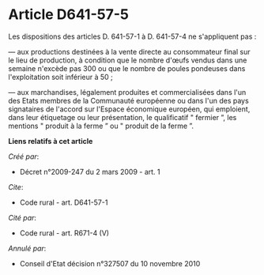 # Article D641-57-5

Les dispositions des articles D. 641-57-1 à D. 641-57-4 ne s'appliquent pas : 

― aux productions destinées à la vente directe au consommateur final sur le lieu de production, à condition que le nombre
d'œufs vendus dans une semaine n'excède pas 300 ou que le nombre de poules pondeuses dans l'exploitation soit inférieur à
50 ; 

― aux marchandises, légalement produites et commercialisées dans l'un des Etats membres de la Communauté européenne ou dans
l'un des pays signataires de l'accord sur l'Espace économique européen, qui emploient, dans leur étiquetage ou leur
présentation, le qualificatif " fermier ”, les mentions " produit à la ferme ” ou " produit de la ferme ”.

**Liens relatifs à cet article**

_Créé par_:

  - Décret n°2009-247 du 2 mars 2009 - art. 1

_Cite_:

  - Code rural - art. D641-57-1

_Cité par_:

  - Code rural - art. R671-4 (V)

_Annulé par_:

  - Conseil d'Etat décision n°327507 du 10 novembre 2010
